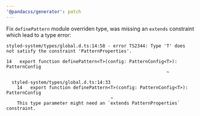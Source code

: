 ```yaml
---
'@pandacss/generator': patch
---
```


Fix `definePattern` module overriden type, was missing an `extends` constraint which lead to a type error:

```
styled-system/types/global.d.ts:14:58 - error TS2344: Type 'T' does not satisfy the constraint 'PatternProperties'.

14   export function definePattern<T>(config: PatternConfig<T>): PatternConfig
                                                            ~

  styled-system/types/global.d.ts:14:33
    14   export function definePattern<T>(config: PatternConfig<T>): PatternConfig
                                       ~
    This type parameter might need an `extends PatternProperties` constraint.

```
